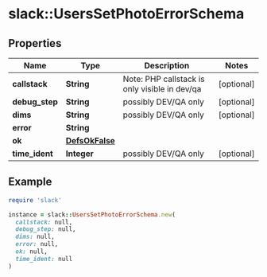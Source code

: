# slack::UsersSetPhotoErrorSchema

## Properties

| Name | Type | Description | Notes |
| ---- | ---- | ----------- | ----- |
| **callstack** | **String** | Note: PHP callstack is only visible in dev/qa | [optional] |
| **debug_step** | **String** | possibly DEV/QA only | [optional] |
| **dims** | **String** | possibly DEV/QA only | [optional] |
| **error** | **String** |  |  |
| **ok** | [**DefsOkFalse**](DefsOkFalse.md) |  |  |
| **time_ident** | **Integer** | possibly DEV/QA only | [optional] |

## Example

```ruby
require 'slack'

instance = slack::UsersSetPhotoErrorSchema.new(
  callstack: null,
  debug_step: null,
  dims: null,
  error: null,
  ok: null,
  time_ident: null
)
```

